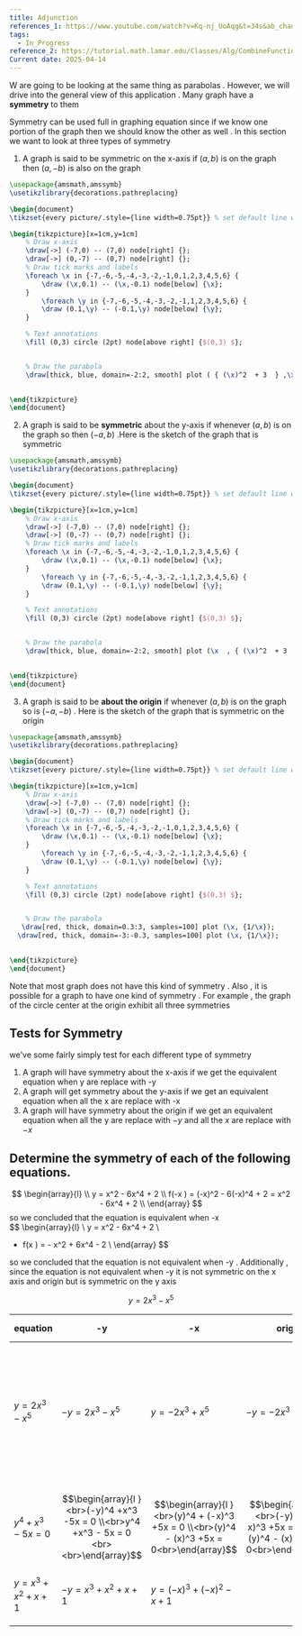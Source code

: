 ```yaml
---
title: Adjunction
references_1: https://www.youtube.com/watch?v=Kq-nj_UoAqg&t=34s&ab_channel=Mathispower4u
tags:
  - In_Progress
reference_2: https://tutorial.math.lamar.edu/Classes/Alg/CombineFunctions.aspx
Current date: 2025-04-14
---
```

W are going to be looking at the same thing as parabolas . However,  we will drive into the general view of this application . Many  graph have a **symmetry** to them 

Symmetry can be used full in graphing equation since if we know one portion of the graph then we should know the other as well . 
In this section we want to look at three types of symmetry 
1. A graph is said to be symmetric on the x-axis if $(a,b)$ is on the graph then $(a,-b)$ is also on the graph 

```tikz
\usepackage{amsmath,amssymb}
\usetikzlibrary{decorations.pathreplacing}

\begin{document}
\tikzset{every picture/.style={line width=0.75pt}} % set default line width

\begin{tikzpicture}[x=1cm,y=1cm]
    % Draw x-axis
    \draw[->] (-7,0) -- (7,0) node[right] {};
    \draw[->] (0,-7) -- (0,7) node[right] {};
    % Draw tick marks and labels
    \foreach \x in {-7,-6,-5,-4,-3,-2,-1,0,1,2,3,4,5,6} {
        \draw (\x,0.1) -- (\x,-0.1) node[below] {\x};
    }
        \foreach \y in {-7,-6,-5,-4,-3,-2,-1,1,2,3,4,5,6} {
        \draw (0.1,\y) -- (-0.1,\y) node[below] {\y};
    }

    % Text annotations  
    \fill (0,3) circle (2pt) node[above right] {$(0,3) $};


    % Draw the parabola
    \draw[thick, blue, domain=-2:2, smooth] plot ( { (\x)^2  + 3  } ,\x );

 
\end{tikzpicture}
\end{document}


``` 


2. A graph is said to be **symmetric** about the y-axis if whenever $(a, b)$ is on the graph so then $(-a , b)$ .Here is the sketch of the graph that is symmetric 

```tikz
\usepackage{amsmath,amssymb}
\usetikzlibrary{decorations.pathreplacing}

\begin{document}
\tikzset{every picture/.style={line width=0.75pt}} % set default line width

\begin{tikzpicture}[x=1cm,y=1cm]
    % Draw x-axis
    \draw[->] (-7,0) -- (7,0) node[right] {};
    \draw[->] (0,-7) -- (0,7) node[right] {};
    % Draw tick marks and labels
    \foreach \x in {-7,-6,-5,-4,-3,-2,-1,0,1,2,3,4,5,6} {
        \draw (\x,0.1) -- (\x,-0.1) node[below] {\x};
    }
        \foreach \y in {-7,-6,-5,-4,-3,-2,-1,1,2,3,4,5,6} {
        \draw (0.1,\y) -- (-0.1,\y) node[below] {\y};
    }

    % Text annotations  
    \fill (0,3) circle (2pt) node[above right] {$(0,3) $};


    % Draw the parabola
    \draw[thick, blue, domain=-2:2, smooth] plot (\x  , { (\x)^2  + 3  });

 
\end{tikzpicture}
\end{document}


``` 


3. A graph is said to be **about the origin** if whenever $(a, b)$ is on the graph so is $(-a  , - b)$ . Here is the sketch of the graph that is symmetric on the origin  

```tikz
\usepackage{amsmath,amssymb}
\usetikzlibrary{decorations.pathreplacing}

\begin{document}
\tikzset{every picture/.style={line width=0.75pt}} % set default line width

\begin{tikzpicture}[x=1cm,y=1cm]
    % Draw x-axis
    \draw[->] (-7,0) -- (7,0) node[right] {};
    \draw[->] (0,-7) -- (0,7) node[right] {};
    % Draw tick marks and labels
    \foreach \x in {-7,-6,-5,-4,-3,-2,-1,0,1,2,3,4,5,6} {
        \draw (\x,0.1) -- (\x,-0.1) node[below] {\x};
    }
        \foreach \y in {-7,-6,-5,-4,-3,-2,-1,1,2,3,4,5,6} {
        \draw (0.1,\y) -- (-0.1,\y) node[below] {\y};
    }

    % Text annotations  
    \fill (0,3) circle (2pt) node[above right] {$(0,3) $};


    % Draw the parabola
   \draw[red, thick, domain=0.3:3, samples=100] plot (\x, {1/\x});
  \draw[red, thick, domain=-3:-0.3, samples=100] plot (\x, {1/\x});

 
\end{tikzpicture}
\end{document}

```


Note that most graph does not have this kind of symmetry . Also , it is possible for a graph to have one kind of symmetry . For example , the graph of the circle center at the origin exhibit all three symmetries 

##  Tests for Symmetry  
we've some fairly simply test for each different type of symmetry 
1. A graph will have symmetry about the x-axis if we get the equivalent equation when  y are replace with  -y 
2. A graph will get  symmetry about the y-axis if we get an equivalent equation when all the x are replace with -x  
3. A graph will have symmetry  about the origin if we get an equivalent equation  when all the y are replace with  $-y$ and all the $x$ are replace with $-x$ 

## Determine the symmetry of each of the following equations.


$$
\begin{array}{l}  \\
y = x^2 -  6x^4  + 2  \\
f(-x )   = (-x)^2 -  6(-x)^4  + 2  =   x^2    - 6x^4  + 2   \\
\end{array}
$$
so we concluded that the equation is equivalent when  -x  
$$
\begin{array}{l}  \\
y = x^2 -  6x^4  + 2  \\
- f(x )   = - x^2 +   6x^4  -  2   \\
\end{array}
$$

so we concluded that the equation is not equivalent when -y . Additionally , since the  equation is not equivalent when -y  it is not symmetric on the x axis  and origin but is symmetric on the y axis 


$$
y =  2x^3    - x^5 
$$

| equation              | -y                                                                                           | -x                                                                                              | origin                                                                                           | is equivalent                                                                                             |
| --------------------- | -------------------------------------------------------------------------------------------- | ----------------------------------------------------------------------------------------------- | ------------------------------------------------------------------------------------------------ | --------------------------------------------------------------------------------------------------------- |
| $y =  2x^3    - x^5$  | $-y = 2x^3    - x^5$                                                                         | $y =  -2x^3    + x^5$                                                                           | $- y =  -2x^3    + x^5$                                                                          | we concluded that the equation is equivalent to the origin since we just need to multiply both side by -1 |
| $y^4 +x^3 -5x  =  0$  | $$\begin{array}{l }<br>(-y)^4 +x^3 -5x  =  0 \\<br>y^4 +x^3  - 5x = 0  <br><br>\end{array}$$ | $$\begin{array}{l }<br>(y)^4 + (-x)^3 +5x  =  0  \\<br>(y)^4 - (x)^3 +5x  =  0<br>\end{array}$$ | $$\begin{array}{l }<br>(-y)^4 + (-x)^3 +5x  =  0  \\<br>(y)^4 - (x)^3 +5x  =  0<br>\end{array}$$ | we concluded that the equation is only symmetric on the x-axis                                            |
| $y = x^3   + x^2+x+1$ | $-y = x^3   + x^2+x+1$                                                                       | $y = (-x)^3   + (-x)^2-x+1$                                                                     |                                                                                                  |                                                                                                           |
|                       |                                                                                              |                                                                                                 |                                                                                                  |                                                                                                           |
|                       |                                                                                              |                                                                                                 |                                                                                                  |                                                                                                           |
|                       |                                                                                              |                                                                                                 |                                                                                                  |                                                                                                           |


